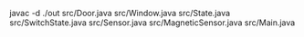 javac -d ./out src/Door.java src/Window.java src/State.java src/SwitchState.java src/Sensor.java src/MagneticSensor.java src/Main.java